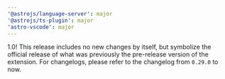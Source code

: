 ```yaml
---
'@astrojs/language-server': major
'@astrojs/ts-plugin': major
'astro-vscode': major
---
```


1.0! This release includes no new changes by itself, but symbolize the official release of what was previously the pre-release version of the extension. For changelogs, please refer to the changelog from `0.29.0` to now.
